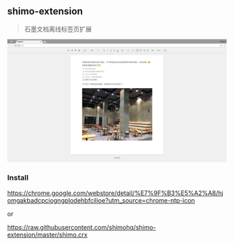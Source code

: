 ## shimo-extension

> 石墨文档离线标签页扩展

![](./screenshot.png)

### Install

https://chrome.google.com/webstore/detail/%E7%9F%B3%E5%A2%A8/hjomgakbadcpciogngplodehbfcilioe?utm_source=chrome-ntp-icon

or

https://raw.githubusercontent.com/shimohq/shimo-extension/master/shimo.crx
